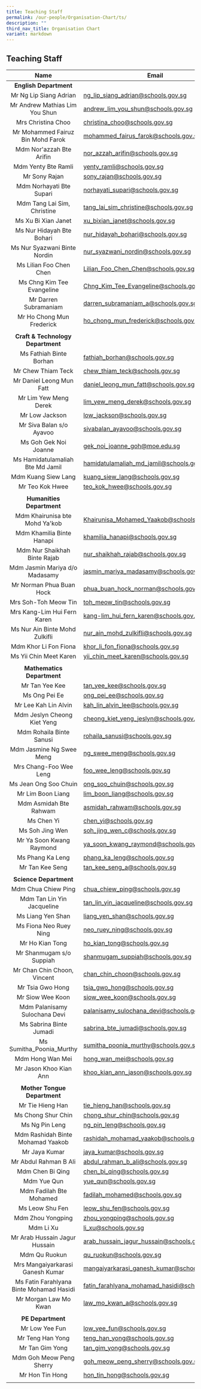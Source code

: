 ```yaml
---
title: Teaching Staff
permalink: /our-people/Organisation-Chart/ts/
description: ""
third_nav_title: Organisation Chart
variant: markdown
---
```

## Teaching Staff


| Name | Email |
|:---:|---|
|  **English Department** |  |
| Mr Ng Lip Siang Adrian | [ng\_lip\_siang\_adrian@schools.gov.sg](mailto:ng_lip_siang_adrian@schools.gov.sg) |
| Mr Andrew Mathias Lim You Shun | [andrew\_lim\_you\_shun@schools.gov.sg](mailto:andrew_lim_you_shun@schools.gov.sg) |
| Mrs Christina Choo | [christina\_choo@schools.gov.sg](mailto:christina_choo@schools.gov.sg) |
| Mr Mohammed Fairuz Bin Mohd Farok | [mohammed\_fairus\_farok@schools.gov.sg](mailto:mohammed_fairus_farok@schools.gov.sg) |
| Mdm Nor'azzah Bte Arifin | [nor\_azzah\_arifin@schools.gov.sg](mailto:nor_azzah_arifin@schools.gov.sg) |
| Mdm Yenty Bte Ramli | [yenty\_ramli@schools.gov.sg](mailto:yenty_ramli@schools.gov.sg) |
| Mr Sony Rajan | [sony\_rajan@schools.gov.sg](mailto:sony_rajan@schools.gov.sg) |
| Mdm Norhayati Bte Supari | [norhayati\_supari@schools.gov.sg](mailto:norhayati_supari@schools.gov.sg) |
| Mdm Tang Lai Sim, Christine | [tang\_lai\_sim\_christine@schools.gov.sg](mailto:tang_lai_sim_christine@schools.gov.sg) |
| Ms Xu Bi Xian Janet | [xu\_bixian\_janet@schools.gov.sg](mailto:xu_bixian_janet@schools.gov.sg) |
| Ms Nur Hidayah Bte Bohari | [nur\_hidayah\_bohari@schools.gov.sg](mailto:nur_hidayah_bohari@schools.gov.sg) |
| Ms Nur Syazwani Binte Nordin | [nur\_syazwani\_nordin@schools.gov.sg](mailto:nur_syazwani_nordin@schools.gov.sg) |
| Ms Lilian Foo Chen Chen | [Lilian\_Foo\_Chen\_Chen@schools.gov.sg](mailto:lilian_foo_chen_chen@schools.gov.sg) |
| Ms Chng Kim Tee Evangeline | [Chng\_Kim\_Tee\_Evangeline@schools.gov.sg](mailto:chng_kim_tee_evangeline@schools.gov.sg) |
| Mr Darren Subramaniam | [darren\_subramaniam\_a@schools.gov.sg](mailto:darren_subramaniam_a@schools.gov.sg@schools.gov.sg) |
| Mr Ho Chong Mun Frederick | [ho\_chong\_mun\_frederick@schools.gov.sg](mailto:ho_chong_mun_frederick@schools.gov.sg) |
|  |  |
|  **Craft & Technology Department** |  |
| Ms Fathiah Binte Borhan | [fathiah\_borhan@schools.gov.sg](mailto:fathiah_borhan@schools.gov.sg) |
| Mr Chew Thiam Teck | [chew\_thiam\_teck@schools.gov.sg](mailto:chew_thiam_teck@schools.gov.sg) |
| Mr Daniel Leong Mun Fatt | [daniel\_leong\_mun\_fatt@schools.gov.sg](mailto:daniel_leong_mun_fatt@schools.gov.sg) |
| Mr Lim Yew Meng Derek | [lim\_yew\_meng\_derek@schools.gov.sg](mailto:lim_yew_meng_derek@schools.gov.sg) |
| Mr Low Jackson | [low\_jackson@schools.gov.sg](mailto:low_jackson@schools.gov.sg) |
| Mr Siva Balan s/o Ayavoo | [sivabalan\_ayavoo@schools.gov.sg](mailto:sivabalan_ayavoo@schools.gov.sg) |
| Ms Goh Gek Noi Joanne	 | [gek\_noi\_joanne\_goh@moe.edu.sg](mailto:gek_noi_joanne_goh@moe.edu.sg) |
| Ms Hamidatulamaliah Bte Md Jamil | [hamidatulamaliah\_md\_jamil@schools.gov.sg](mailto:hamidatulamaliah_md_jamil@schools.gov.sg) |
| Mdm Kuang Siew Lang | [kuang\_siew\_lang@schools.gov.sg](mailto:kuang_siew_lang@schools.gov.sg) |
| Mr Teo Kok Hwee | [teo\_kok\_hwee@schools.gov.sg](mailto:teo_kok_hwee@schools.gov.sg) |
|  |  |
|  **Humanities Department** |  |
| Mdm Khairunisa bte Mohd Ya'kob | [Khairunisa\_Mohamed\_Yaakob@schools.gov.sg](mailto:Khairunisa_Mohamed_Yaakob@schools.gov.sg) |
| Mdm Khamilia Binte Hanapi | [khamilia\_hanapi@schools.gov.sg](mailto:khamilia_hanapi@schools.gov.sg) |
| Mdm Nur Shaikhah Binte Rajab | [nur\_shaikhah\_rajab@schools.gov.sg](mailto:nur_shaikhah_rajab@schools.gov.sg) |
| Mdm Jasmin Mariya d/o Madasamy | [jasmin\_mariya\_madasamy@schools.gov.sg](mailto:jasmin_mariya_madasamy@schools.gov.sg) |
| Mr Norman Phua Buan Hock	 | [phua\_buan\_hock\_norman@schools.gov.sg](mailto:phua_buan_hock_norman@schools.gov.sg) |
| Mrs Soh-Toh Meow Tin | [toh\_meow\_tin@schools.gov.sg](mailto:toh_meow_tin@schools.gov.sg) |
| Mrs Kang-Lim Hui Fern Karen | [kang-lim\_hui\_fern\_karen@schools.gov.sg](mailto:kang-lim_hui_fern_karen@schools.gov.sg) |
| Ms Nur Ain Binte Mohd Zulkifli | [nur\_ain\_mohd\_zulkifli@schools.gov.sg](mailto:nur_ain_mohd_zulkifli@schools.gov.sg) |
| Mdm Khor Li Fon Fiona | [khor\_li\_fon\_fiona@schools.gov.sg](mailto:khor_li_fon_fiona@schools.gov.sg) |
| Ms Yii Chin Meet Karen | [yii\_chin\_meet\_karen@schools.gov.sg](mailto:yii_chin_meet_karen@schools.gov.sg) |
|  |  |
| **Mathematics Department** |  |
| Mr Tan Yee Kee | [tan\_yee\_kee@schools.gov.sg](mailto:tan_yee_kee@schools.gov.sg) |
| Ms Ong Pei Ee | [ong\_pei\_ee@schools.gov.sg](mailto:ong_pei_ee@schools.gov.sg) |
| Mr Lee Kah Lin Alvin | [kah\_lin\_alvin\_lee@schools.gov.sg](mailto:kah_lin_alvin_lee@schools.gov.sg) |
| Mdm Jeslyn Cheong Kiet Yeng	 | [cheong\_kiet\_yeng\_jeslyn@schools.gov.sg](mailto:cheong_kiet_yeng_jeslyn@schools.gov.sg) |
| Mdm Rohaila Binte Sanusi | [rohaila\_sanusi@schools.gov.sg](mailto:rohaila_sanusi@schools.gov.sg) |
| Mdm Jasmine Ng Swee Meng	 | [ng\_swee\_meng@schools.gov.sg](mailto:ng_swee_meng@schools.gov.sg) |
|Mrs Chang-Foo Wee Leng  | [foo\_wee\_leng@schools.gov.sg](mailto:foo_wee_leng@schools.gov.sg) |
| Ms Jean Ong Soo Chuin | [ong\_soo\_chuin@schools.gov.sg](mailto:ong_soo_chuin@schools.gov.sg) |
| Mr Lim Boon Liang | [lim\_boon\_liang@schools.gov.sg](mailto:lim_boon_liang@schools.gov.sg) |
| Mdm Asmidah Bte Rahwam | [asmidah\_rahwam@schools.gov.sg](mailto:asmidah_rahwam@schools.gov.sg) |
| Ms Chen Yi | [chen\_yi@schools.gov.sg](mailto:chen_yi@schools.gov.sg) |
| Ms Soh Jing Wen | [soh\_jing\_wen\_c@schools.gov.sg](mailto:soh_jing_wen_c@schools.gov.sg) |
| Mr Ya Soon Kwang Raymond | [ya\_soon\_kwang\_raymond@schools.gov.sg](mailto:ya_soon_kwang_raymond@schools.gov.sg) |
| Ms Phang Ka Leng | [phang\_ka\_leng@schools.gov.sg](mailto:Phang_Ka_Leng@schools.gov.sg) |
| Mr Tan Kee Seng | [tan\_kee\_seng\_a@schools.gov.sg](mailto:tan_kee_seng_a@schools.gov.sg) |
|  |  |
| **Science Department** |  |
| Mdm Chua Chiew Ping	 | [chua\_chiew\_ping@schools.gov.sg](mailto:chua_chiew_ping@schools.gov.sg) |
| Mdm Tan Lin Yin Jacqueline | [tan\_lin\_yin\_jacqueline@schools.gov.sg](mailto:tan_lin_yin_jacqueline@schools.gov.sg) |
| Ms Liang Yen Shan | [liang\_yen\_shan@schools.gov.sg](mailto:liang_yen_shan@schools.gov.sg) |
| Ms Fiona Neo Ruey Ning | [neo\_ruey\_ning@schools.gov.sg](mailto:neo_ruey_ning@schools.gov.sg) |
| Mr Ho Kian Tong | [ho\_kian\_tong@schools.gov.sg](mailto:ho_kian_tong@schools.gov.sg) |
| Mr Shanmugam s/o Suppiah | [shanmugam\_suppiah@schools.gov.sg](mailto:shanmugam_suppiah@schools.gov.sg) |
| Mr Chan Chin Choon, Vincent | [chan\_chin\_choon@schools.gov.sg](mailto:chan_chin_choon@schools.gov.sg) |
| Mr Tsia Gwo Hong | [tsia\_gwo\_hong@schools.gov.sg](mailto:tsia_gwo_hong@schools.gov.sg) |
| Mr Siow Wee Koon | [siow\_wee\_koon@schools.gov.sg](mailto:siow_wee_koon@schools.gov.sg) |
| Mdm Palanisamy Sulochana Devi | [palanisamy\_sulochana\_devi@schools.gov.sg](mailto:palanisamy_sulochana_devi@schools.gov.sg) |
| Ms Sabrina Binte Jumadi | [sabrina\_bte\_jumadi@schools.gov.sg](mailto:sabrina_bte_jumadi@schools.gov.sg) |
| Ms Sumitha_Poonia_Murthy | [sumitha\_poonia\_murthy@schools.gov.sg](mailto:sumitha_poonia_murthy@schools.gov.sg) |
| Mdm Hong Wan Mei | [hong\_wan\_mei@schools.gov.sg](mailto:hong_wan_mei@schools.gov.sg) |
| Mr Jason Khoo Kian Ann | [khoo\_kian\_ann\_jason@schools.gov.sg](mailto:khoo_kian_ann_jason@schools.gov.sg) |
|  |  |
| **Mother Tongue Department** |  |
| Mr Tie Hieng Han	 | [tie\_hieng\_han@schools.gov.sg](mailto:tie_hieng_han@schools.gov.sg) |
| Ms Chong Shur Chin | [chong\_shur\_chin@schools.gov.sg](mailto:chong_shur_chin@schools.gov.sg) |
| Ms Ng Pin Leng | [ng\_pin\_leng@schools.gov.sg](mailto:ng_pin_leng@schools.gov.sg) |
| Mdm Rashidah Binte Mohamad Yaakob | [rashidah\_mohamad\_yaakob@schools.gov.sg](mailto:rashidah_mohamad_yaakob@schools.gov.sg) |
| Mr Jaya Kumar | [jaya\_kumar@schools.gov.sg](mailto:jaya_kumar@schools.gov.sg) |
| Mr Abdul Rahman B Ali | [abdul\_rahman\_b\_ali@schools.gov.sg](mailto:abdul_rahman_b_ali@schools.gov.sg) |
| Mdm Chen Bi Qing | [chen\_bi\_qing@schools.gov.sg](mailto:chen_bi_qing@schools.gov.sg) |
| Mdm Yue Qun | [yue\_qun@schools.gov.sg](mailto:yue_qun@schools.gov.sg) |
| Mdm Fadilah Bte Mohamed	 | [fadilah\_mohamed@schools.gov.sg](mailto:fadilah_mohamed@schools.gov.sg) |
| Ms Leow Shu Fen | [leow\_shu\_fen@schools.gov.sg](mailto:leow_shu_fen@schools.gov.sg) |
| Mdm Zhou Yongping | [zhou\_yongping@schools.gov.sg](mailto:zhou_yongping@schools.gov.sg) |
| Mdm Li Xu | [li\_xu@schools.gov.sg](mailto:li_xu@schools.gov.sg) |
| Mr Arab Hussain Jagur Hussain | [arab\_hussain\_jagur\_hussain@schools.gov.sg](mailto:arab_hussain_jagur_hussain@schools.gov.sg) |
| Mdm Qu Ruokun | [qu\_ruokun@schools.gov.sg](mailto:qu_ruokun@schools.gov.sg) |
| Mrs Mangaiyarkarasi Ganesh Kumar | [mangaiyarkarasi\_ganesh\_kumar@schools.gov.sg](mailto:mangaiyarkarasi_ganesh_kumar@schools.gov.sg) |
| Ms Fatin Farahlyana Binte Mohamad Hasidi | [fatin\_farahlyana\_mohamad\_hasidi@schools.gov.sg](mailto:fatin_farahlyana_mohamad_hasidi@schools.gov.sg) |
| Mr Morgan Law Mo Kwan	 | [law\_mo\_kwan\_a@schools.gov.sg](mailto:law_mo_kwan_a@schools.gov.sg) |
|  |  |
| **PE Department** |  |
| Mr Low Yee Fun | [low\_yee\_fun@schools.gov.sg](mailto:low_yee_fun@schools.gov.sg) |
| Mr Teng Han Yong | [teng\_han\_yong@schools.gov.sg](mailto:teng_han_yong@schools.gov.sg) |
| Mr Tan Gim Yong | [tan\_gim\_yong@schools.gov.sg](mailto:tan_gim_yong@schools.gov.sg) |
| Mdm Goh Meow Peng Sherry | [goh\_meow\_peng\_sherry@schools.gov.sg](mailto:goh_meow_peng_sherry@schools.gov.sg) |
| Mr Hon Tin Hong | [hon\_tin\_hong@schools.gov.sg](mailto:hon_tin_hong@schools.gov.sg) |
|  |  |